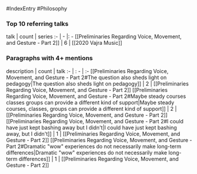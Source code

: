 #IndexEntry #Philosophy

### Top 10 referring talks
talk | count | series
:- | - |: -
[[Preliminaries Regarding Voice, Movement, and Gesture - Part 2]] | 6 | [[2020 Vajra Music]]

### Paragraphs with 4+ mentions
description | count | talk
:- | : - | :-
[[Preliminaries Regarding Voice, Movement, and Gesture - Part 2#The question also sheds light on pedagogy\|The question also sheds light on pedagogy]] | 2 | [[Preliminaries Regarding Voice, Movement, and Gesture - Part 2]]
[[Preliminaries Regarding Voice, Movement, and Gesture - Part 2#Maybe steady courses classes groups can provide a different kind of support\|Maybe steady courses, classes, groups can provide a different kind of support]] | 2 | [[Preliminaries Regarding Voice, Movement, and Gesture - Part 2]]
[[Preliminaries Regarding Voice, Movement, and Gesture - Part 2#I could have just kept bashing away but I didn't\|I could have just kept bashing away, but I didn't]] | 1 | [[Preliminaries Regarding Voice, Movement, and Gesture - Part 2]]
[[Preliminaries Regarding Voice, Movement, and Gesture - Part 2#Dramatic "wow" experiences do not necessarily make long-term differences\|Dramatic "wow" experiences do not necessarily make long-term differences]] | 1 | [[Preliminaries Regarding Voice, Movement, and Gesture - Part 2]]

